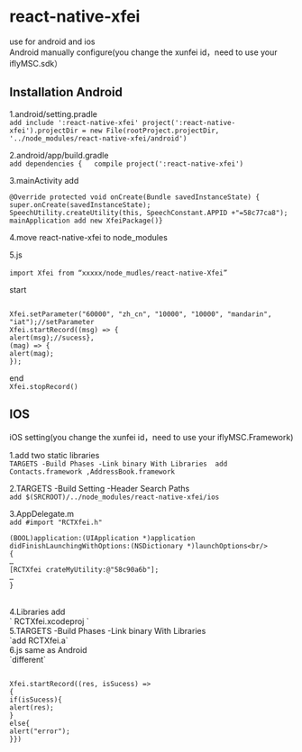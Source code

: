 react-native-xfei
====   
use for android and ios <br/>
Android manually configure(you change the xunfei id，need to use your iflyMSC.sdk）<br/>

Installation Android
-------
1.android/setting.pradle<br/>
`add include ':react-native-xfei'
project(':react-native-xfei').projectDir = new File(rootProject.projectDir, '../node_modules/react-native-xfei/android')`

2.android/app/build.gradle  <br/>
 `add dependencies {   compile project(':react-native-xfei')`

3.mainActivity add <br/>

<pre><code>@Override protected void onCreate(Bundle savedInstanceState) {   super.onCreate(savedInstanceState);     SpeechUtility.createUtility(this, SpeechConstant.APPID +"=58c77ca8");
mainApplication add new XfeiPackage()}</code></pre>
4.move react-native-xfei to node_modules <br/>

5.js<br/>  
`import Xfei from “xxxxx/node_mudles/react-native-Xfei”`

start<br/>  
<pre><code>
Xfei.setParameter("60000", "zh_cn", "10000", "10000", "mandarin", "iat");//setParameter
Xfei.startRecord((msg) => { 
alert(msg);//sucess},
(mag) => {
alert(mag);
});
</code></pre>
end <br/>
`Xfei.stopRecord()`


IOS
-----------
iOS setting(you change the xunfei id，need to use your iflyMSC.Framework)

1.add two static libraries <br/>
`TARGETS -Build Phases -Link binary With Libraries 
add Contacts.framework ,AddressBook.framework`

2.TARGETS -Build Setting -Header Search Paths  <br/>
`add $(SRCROOT)/../node_modules/react-native-xfei/ios`

3.AppDelegate.m <br/>
`add #import "RCTXfei.h"` <br/>
```
(BOOL)application:(UIApplication *)application didFinishLaunchingWithOptions:(NSDictionary *)launchOptions<br/>
{
…
[RCTXfei crateMyUtility:@"58c90a6b"];
…
}
```
<br/>
4.Libraries  add <br/>
` RCTXfei.xcodeproj ` <br/>
5.TARGETS -Build Phases -Link binary With Libraries <br/>
`add RCTXfei.a`<br/>
6.js same as Android <br/>
`different` <br/> 
<pre><code>
Xfei.startRecord((res, isSucess) => 
{ 
if(isSucess){
alert(res);
}
else{
alert("error"); 
}})
</code></pre>






